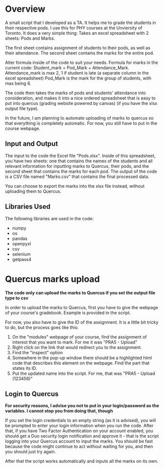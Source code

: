 # Overview
A small script that I developed as a TA. It helps me to grade the students in their respective pods.
I use this for PHY courses at the Unviersity of Toronto.
It does a very simple thing: Takes an excel spreadsheet with 2 sheets: Pods and Marks.

The first sheet contains assignment of students to their pods, as well as their attendance.
The second sheet contains the marks for the entire pod.

Alter formula inside of the code to suit your needs.
Formula for marks in the current code: Student_mark = Pod_Mark + Attendance_Mark.
Attendance_mark is max 2, 1 if student is late (a separate column in the excel spreadsheet)
Pod_Mark is the mark for the group of students, with max being 6.

The code then takes the marks of pods and students' attendance into consideration, and makes it into a nice ordered spreadsheet that is easy to put into quercus (grading website powered by canvas) (if you have the xlsx output file type).

In the future, I am planning to automate uploading of marks to quercus so that everything is completely automatic. For now, you still have to put in the course webpage.


## Input and Output
The input to the code the Excel file "Pods.xlsx". Inside of this spreadsheet, you have two sheets: one that contains the names of the students and all relevant information for inputting marks to Quercus, their pods, and the second sheet that contains the marks for each pod. The output of the code is a CSV file named "Marks.csv" that contains the final processed data. 

You can choose to export the marks into the xlsx file instead, without uploading them to Quercus.

## Libraries Used
The following libraries are used in the code:

* numpy
* os
* pandas
* openpyxl
* csv
* selenium
* getpass4

# Quercus marks upload
**The code only can upload the marks to Quercus if you set the output file type to csv**

In order to upload the marks to Quercus, first you have to give the webpage of your course's gradebook. Example is provided in the script.

For now, you also have to give the ID of the assignment. It is a little bit tricky to do, but the process goes like this:
1. On the "modules" webpage of your course, find the assignment of interest that you want to mark. For me it was "PRA5 - Upload"
2. Right click on the link that would redirect you to the assignment.
3. Find the "inspect" option
4. Somewhere in the pop-up window there should be a highlighted html code that describes this element on the webpage. Find the part that states its ID.
5. Put the updated name into the script. For me, that was "PRA5 - Upload (123456)"

## Login to Quercus
**For security reasons, I advise you not to put in your login/password as the variables. I cannot stop you from doing that, though**

If you set the login credentials to an empty string (as it is advised), you will be prompted to enter your login information when you run the code. After that, if you have Two Factor Authentication on your account enabled, you should get a Duo security login notification and approve it - that is the script logging into your Quercus account to input the marks. You should be fast because the code might continue to act without waiting for you, and then you should just try again.

After that the script works automatically and inputs all the marks on its own.
